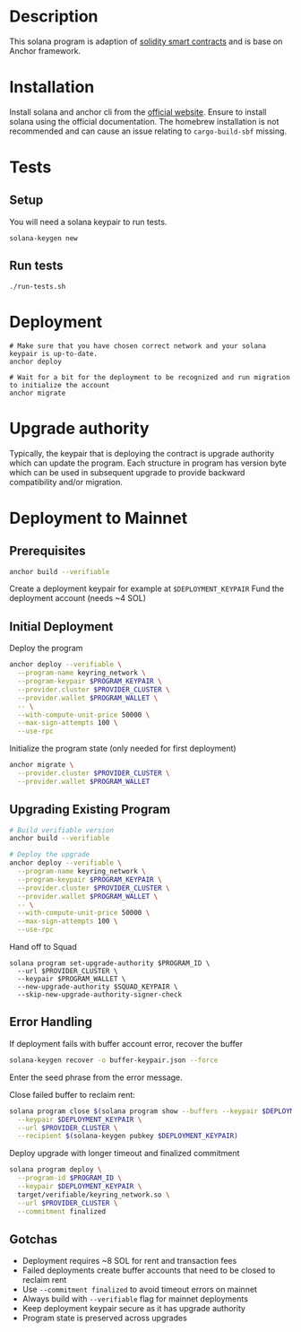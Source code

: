 # Description
This solana program is adaption of [solidity smart contracts](https://github.com/Keyring-Network/smart-contracts) and is base on Anchor framework.

# Installation
Install solana and anchor cli from the [official website](https://www.anchor-lang.com/docs/installation).
Ensure to install solana using the official documentation. The homebrew installation is not recommended and can cause an issue relating to `cargo-build-sbf` missing.

# Tests

## Setup
You will need a solana keypair to run tests.

```shell
solana-keygen new
```

## Run tests
```shell
./run-tests.sh
```

# Deployment
```shell
# Make sure that you have chosen correct network and your solana keypair is up-to-date.
anchor deploy

# Wait for a bit for the deployment to be recognized and run migration to initialize the account
anchor migrate
```

# Upgrade authority
Typically, the keypair that is deploying the contract is upgrade authority which can update the program. 
Each structure in program has version byte which can be used in subsequent upgrade to provide backward compatibility and/or migration.

# Deployment to Mainnet

## Prerequisites
```bash
anchor build --verifiable
```
Create a deployment keypair for example at `$DEPLOYMENT_KEYPAIR`
Fund the deployment account (needs ~4 SOL)

## Initial Deployment

Deploy the program
```bash
anchor deploy --verifiable \
  --program-name keyring_network \
  --program-keypair $PROGRAM_KEYPAIR \
  --provider.cluster $PROVIDER_CLUSTER \
  --provider.wallet $PROGRAM_WALLET \
  -- \
  --with-compute-unit-price 50000 \
  --max-sign-attempts 100 \
  --use-rpc
```

Initialize the program state (only needed for first deployment)
```bash
anchor migrate \
  --provider.cluster $PROVIDER_CLUSTER \
  --provider.wallet $PROGRAM_WALLET
```

## Upgrading Existing Program
```bash
# Build verifiable version
anchor build --verifiable

# Deploy the upgrade
anchor deploy --verifiable \
  --program-name keyring_network \
  --program-keypair $PROGRAM_KEYPAIR \
  --provider.cluster $PROVIDER_CLUSTER \
  --provider.wallet $PROGRAM_WALLET \
  -- \
  --with-compute-unit-price 50000 \
  --max-sign-attempts 100 \
  --use-rpc
```

Hand off to Squad
```
solana program set-upgrade-authority $PROGRAM_ID \
  --url $PROVIDER_CLUSTER \
  --keypair $PROGRAM_WALLET \
  --new-upgrade-authority $SQUAD_KEYPAIR \
  --skip-new-upgrade-authority-signer-check
```

## Error Handling

If deployment fails with buffer account error, recover the buffer
```bash
solana-keygen recover -o buffer-keypair.json --force
```
Enter the seed phrase from the error message.

Close failed buffer to reclaim rent:
```bash
solana program close $(solana program show --buffers --keypair $DEPLOYMENT_KEYPAIR | awk 'NR==3 {print $1}') \
  --keypair $DEPLOYMENT_KEYPAIR \
  --url $PROVIDER_CLUSTER \
  --recipient $(solana-keygen pubkey $DEPLOYMENT_KEYPAIR)
```

Deploy upgrade with longer timeout and finalized commitment
```bash
solana program deploy \
  --program-id $PROGRAM_ID \
  --keypair $DEPLOYMENT_KEYPAIR \
  target/verifiable/keyring_network.so \
  --url $PROVIDER_CLUSTER \
  --commitment finalized
```

## Gotchas
- Deployment requires ~8 SOL for rent and transaction fees
- Failed deployments create buffer accounts that need to be closed to reclaim rent
- Use `--commitment finalized` to avoid timeout errors on mainnet
- Always build with `--verifiable` flag for mainnet deployments
- Keep deployment keypair secure as it has upgrade authority
- Program state is preserved across upgrades
